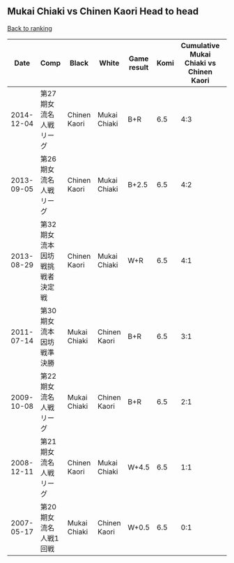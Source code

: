 ## Mukai Chiaki vs Chinen Kaori Head to head

[Back to ranking](../../index.md)




| **Date** | **Comp** | **Black** | **White** | **Game result** | **Komi** | **Cumulative Mukai Chiaki vs Chinen Kaori** | **Mukai Chiaki streak** | **Chinen Kaori streak** | 
| --- | --- | --- | --- | --- | --- | --- | --- | --- |
| 2014-12-04 | 第27期女流名人戦リーグ | Chinen Kaori | Mukai Chiaki | B+R | 6.5 | 4:3 | 0 | 2 | 
| 2013-09-05 | 第26期女流名人戦リーグ | Chinen Kaori | Mukai Chiaki | B+2.5 | 6.5 | 4:2 | 0 | 1 | 
| 2013-08-29 | 第32期女流本因坊戦挑戦者決定戦 | Chinen Kaori | Mukai Chiaki | W+R | 6.5 | 4:1 | 4 | 0 | 
| 2011-07-14 | 第30期女流本因坊戦準決勝 | Mukai Chiaki | Chinen Kaori | B+R | 6.5 | 3:1 | 3 | 0 | 
| 2009-10-08 | 第22期女流名人戦リーグ | Mukai Chiaki | Chinen Kaori | B+R | 6.5 | 2:1 | 2 | 0 | 
| 2008-12-11 | 第21期女流名人戦リーグ | Chinen Kaori | Mukai Chiaki | W+4.5 | 6.5 | 1:1 | 1 | 0 | 
| 2007-05-17 | 第20期女流名人戦1回戦 | Mukai Chiaki | Chinen Kaori | W+0.5 | 6.5 | 0:1 | 0 | 1 |




